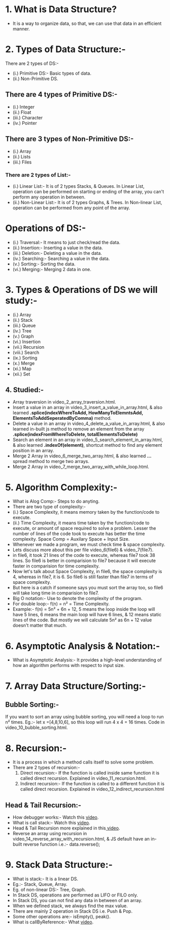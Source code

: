 # 1. What is Data Structure?

- It is a way to organize data, so that, we can use that data in an efficient manner.

# 2. Types of Data Structure:-

There are 2 types of DS:-

- (i.) Primitive DS:- Basic types of data.
- (ii.) Non-Primitive DS.

## There are 4 types of Primitive DS:-

- (i.) Integer
- (ii.) Float
- (iii.) Character
- (iv.) Pointer

## There are 3 types of Non-Primitive DS:-

- (i.) Array
- (ii.) Lists
- (iii.) Files

### There are 2 types of List:-

- (i.) Linear List:- It is of 2 types Stacks, & Queues. In Linear List, operation can be performed on starting or ending of the array, you can't perform any operation in between.
- (ii.) Non-Linear List:- It is of 2 types Graphs, & Trees. In Non-linear List, operation can be performed from any point of the array.

# Operations of DS:-

- (i.) Traversal:- It means to just check/read the data.
- (ii.) Insertion:- Inserting a value in the data.
- (iii.) Deletion:- Deleting a value in the data.
- (iv.) Searching:- Searching a value in the data.
- (v.) Sorting:- Sorting the data.
- (vi.) Merging:- Merging 2 data in one.

# 3. Types & Operations of DS we will study:-

- (i.) Array
- (ii.) Stack
- (iii.) Queue
- (iv.) Tree
- (v.) Graph
- (vi.) Insertion
- (vii.) Recursion
- (viii.) Search
- (ix.) Sorting
- (x.) Merge
- (xi.) Map
- (xii.) Set

## 4. Studied:-

- Array traversion in video_2_array_traversion.html.
- Insert a value in an array in video_3_insert_a_value_in_array.html, & also learned **.splice(indexWhereToAdd, HowManyToElemntsAdd, ElementsToAddSeperatedByComma)** method.
- Delete a value in an array in video_4_delete_a_value_in_array.html, & also learned in-built js method to remove an element from the array **.splice(indexFromWhereToDelete, totalElementsToDelete)**
- Search an element in an array in video_5_search_element_in_array.html, & also learned **.indexOf(element)**, shortcut method to find any element position in an array.
- Merge 2 Array in video_6_merge_two_array.html, & also learned **...** spread method to merge two arrays.
- Merge 2 Array in video_7_merge_two_array_with_while_loop.html.

# 5. Algorithm Complexity:-

- What is Alog Comp:- Steps to do anyting.
- There are two type of complexity:-
- (i.) Space Complexity, it means memory taken by the function/code to execute.
- (ii.) Time Complexity, it means time taken by the function/code to execute, or amount of space required to solve a problem. Lesser the number of lines of the code took to execute has better the time complexity. Space Comp = Auxilary Space + Input Size.
- Whenever we made a program, we must check time & space complexity.
- Lets discuss more about this per file video_6(file6) & video_7(file7).
- in file6, it took 21 lines of the code to execute, whereas file7 took 38 lines. So file6 is better in comparision to file7 because it will execute faster in comparision for time complexity.
- Now let's talk about Space Complexity, in file6, the space complexity is 4, whereas in file7, it is 6. So file6 is still faster than file7 in terms of space complexity.
- But here is a catch if someone says you must sort the array too, so file6 will take long time in comparision to file7.
- Big O notation:- Use to denote the complexity of the program.
- For double loop:- f(n) = n² = Time Complexity.
- Example:- f(n) = 5n² + 6n + 12, 5 means the loop inside the loop will have 5 lines, 6 means the main loop will have 6 lines, & 12 means static lines of the code. But mostly we will calculate 5n² as 6n + 12 value doesn't matter that much.

# 6. Asymptotic Analysis & Notation:-

- What is Asymptotic Analysis:- It provides a high-level understanding of how an algorithm performs with respect to input size.

# 7. Array Data Structure/Sorting:-

## Bubble Sorting:-

If you want to sort an array using bubble sorting, you will need a loop to run n² times. Eg.:- let x =[4,8,10,6], so this loop will run 4 x 4 = 16 times. Code in video_10_bubble_sorting.html.

# 8. Recursion:-

- It is a process in which a method calls itself to solve some problem.
- There are 2 types of recursion:-
  1. Direct recursion:- If the function is called inside same function it is called direct recursion. Explained in video_11_recursion.html.
  2. Indirect recursion:- If the function is called to a different function it is called direct recursion. Explained in video_12_indirect_recursion.html

## Head & Tail Recursion:-

* How debugger works:- Watch this [video](https://www.youtube.com/watch?v=vzTqM04YbiY&list=PL8p2I9GklV47TMMnPzqnkCtSOS3ebr4O7&index=16).
* What is call stack:- Watch this [video](https://youtu.be/vzTqM04YbiY?list=PL8p2I9GklV47TMMnPzqnkCtSOS3ebr4O7&t=586).
* Head & Tail Recursion more explained in this[ video](https://youtu.be/vzTqM04YbiY?list=PL8p2I9GklV47TMMnPzqnkCtSOS3ebr4O7&t=1068).
* Reverse an array using recursion in video_14_reverse_array_with_recursion.html, & JS default have an in-built reverse function i.e.:- data.reverse();

# 9. Stack Data Structure:-

- What is stack:- It is a linear DS.
- Eg.:- Stack, Queue, Array.
- Eg. of non-linear DS:- Tree, Graph.
- In Stack DS, operations are performed as LIFO or FILO only.
- In Stack DS, you can not find any data in between of an array.
- When we defined stack, we always find the max value.
- There are mainly 2 operation in Stack DS i.e. Push & Pop.
- Some other operations are:- isEmpty(), peak().
- What is callByReference:- What [video](https://youtu.be/iXxHiad2uI4?list=PL8p2I9GklV47TMMnPzqnkCtSOS3ebr4O7&t=962).
